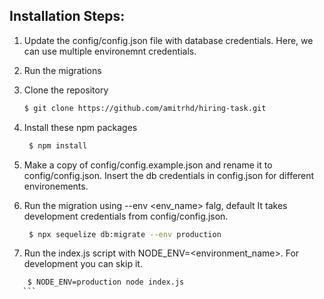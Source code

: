 
## Installation Steps:
1. Update the config/config.json file with database credentials. Here, we can use multiple environemnt credentials.
2. Run the migrations 

 1. Clone the repository
    ```sh
    $ git clone https://github.com/amitrhd/hiring-task.git
    ```
 2. Install these npm packages
    ```sh
     $ npm install
    ```
3. Make a copy of config/config.example.json and rename it to config/config.json. Insert the db credentials in config.json for different environements.
  
4. Run the migration using --env <env_name> falg, default It takes development credentials from config/config.json.
    ```sh
     $ npx sequelize db:migrate --env production
    ```
5. Run the index.js script with NODE_ENV=<environment_name>. For development you can skip it. 
 ```sh
     $ NODE_ENV=production node index.js
    ```


